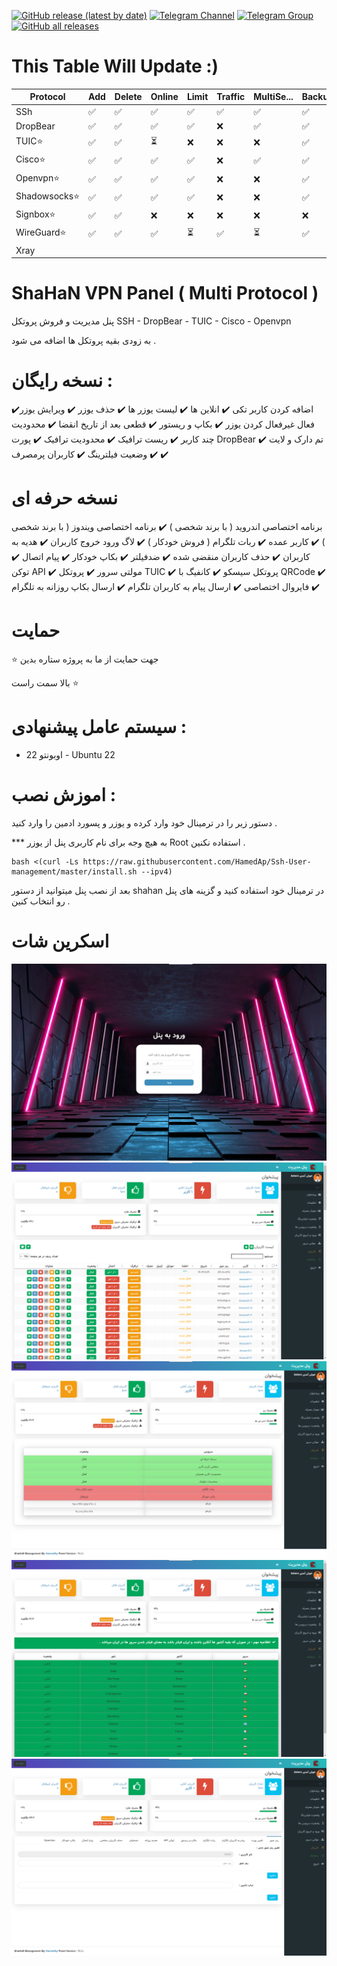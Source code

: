  [![GitHub release (latest by date)](https://img.shields.io/github/v/release/HamedAp/Ssh-User-management)](https://github.com/HamedAp/Ssh-User-management/releases/latest) 
[![Telegram Channel](https://img.shields.io/endpoint?label=Channel&style=flat-square&url=https%3A%2F%2Ftg.sumanjay.workers.dev%2FShaHaNPanel&color=blue)](https://t.me/ShaHaNPanel)
[![Telegram Group](https://img.shields.io/endpoint?color=neon&label=Support%20Group&style=flat-square&url=https%3A%2F%2Ftg.sumanjay.workers.dev%2Fshahanpanel_gp)](https://t.me/shahanpanel_gp)
[![GitHub all releases](https://img.shields.io/github/downloads/HamedAp/Ssh-User-management/total?label=Last%20Version%20Downloads)](https://github.com/HamedAp/Ssh-User-management/releases/latest)

# This Table Will Update :)
Protocol | Add | Delete | Online | Limit | Traffic | MultiSe... | Backup | API | Qrcode 
--- | --- | --- | --- |--- |--- |--- |--- |--- |--- 
SSh | ✅ | ✅ | ✅ | ✅ | ✅ | ✅ | ✅ | ✅ | ✅ 
DropBear | ✅ | ✅ | ✅ | ✅ | ❌ | ✅ | ✅ | ✅ | ✅ 
TUIC⭐️ | ✅ | ✅ | ⏳ | ❌ | ❌ | ❌ | ✅ | ✅ | ✅ 
Cisco⭐️ | ✅ | ✅ | ✅ | ✅ | ❌ | ✅ | ✅ | ❌ | 
Openvpn⭐️ | ✅ | ✅ | ✅ | ✅ | ❌ | ❌ | ✅ | ❌ | 
Shadowsocks⭐️ | ✅ | ✅ | ✅ | ✅ | ❌ | ❌ | ✅ | ✅ | ✅ 
Signbox⭐️ | ✅ | ✅ | ❌ | ❌ | ❌ | ❌ | ❌ | ✅ | ✅ 
WireGuard⭐️ | ✅ | ✅ | ✅ | ⏳ | ✅ | ⏳ | ✅ | ✅ |  ✅
Xray |  |  |  |  |  |  |  |  |  
# ShaHaN VPN Panel ( Multi Protocol )

پنل مدیریت و فروش پروتکل SSH - DropBear - TUIC - Cisco - Openvpn

به زودی بقیه پروتکل ها اضافه می شود .


# نسخه رایگان :

اضافه کردن کاربر تکی ✔️
انلاین ها ✔️
لیست یوزر ها ✔️
حذف یوزر ✔️
ویرایش یوزر✔️
فعال غیرفعال کردن یوزر ✔️
بکاپ و ریستور ✔️
قطعی بعد از تاریخ انقضا ✔️
محدودیت چند کاربر ✔️
ریست ترافیک ✔️
محدودیت ترافیک ✔️
پورت DropBear ✔️
تم دارک و لایت ✔️
وضعیت فیلترینگ ✔️
کاربران پرمصرف ✔️




# نسخه حرفه ای 

برنامه اختصاصی اندروید ( با برند شخصی ) ✔️
برنامه اختصاصی ویندوز ( با برند شخصی ) ✔️
کاربر عمده ✔️
ربات تلگرام ( فروش خودکار ) ✔️
لاگ ورود خروج کاربران ✔️
هدیه به کاربران ✔️
حذف کاربران منقضی شده ✔️
ضدفیلتر ✔️
بکاپ خودکار ✔️
پیام اتصال ✔️
توکن API ✔️
مولتی سرور ✔️
پروتکل TUIC ✔️
پروتکل سیسکو ✔️
کانفیگ با QRCode ✔️
فایروال اختصاصی ✔️
ارسال پیام به کاربران تلگرام ✔️
ارسال بکاپ روزانه به تلگرام ✔️






 # حمایت 
 
  ⭐️ جهت حمایت از ما به پروژه ستاره بدین

بالا سمت راست ⭐️

# سیستم عامل پیشنهادی : 

- اوبونتو 22 - Ubuntu 22


 
# اموزش نصب :

دستور زیر را در ترمینال خود وارد کرده و یوزر و پسورد ادمین را وارد کنید .

*** به هیچ وجه برای نام کاربری پنل از یوزر Root استفاده نکنین .

````
bash <(curl -Ls https://raw.githubusercontent.com/HamedAp/Ssh-User-management/master/install.sh --ipv4)
````

بعد از نصب پنل میتوانید از دستور shahan در ترمینال خود استفاده کنید و گزینه های پنل رو انتخاب کنین . 






# اسکرین شات
![](screenshot/login.png)
![](screenshot/index.png)
![](screenshot/status.png)
![](screenshot/filter.png)
![](screenshot/setting.png)


